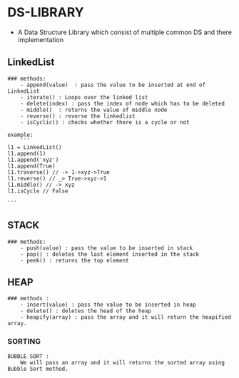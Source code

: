 # DS-LIBRARY
- A Data Structure Library which consist of multiple common DS and there implementation
## LinkedList
    ### methods:
        - append(value)  : pass the value to be inserted at end of LinkedList
        - iterate() : Loops over the linked list
        - delete(index) : pass the index of node which has to be deleted
        - middle()  : returns the value of middle node
        - reverse() : reverse the linkedlist
        - isCyclic() : checks whether there is a cycle or not

    example:
        ```
    l1 = LinkedList()
    l1.append(1)
    l1.append('xyz')
    l1.append(True)
    l1.traverse() // -> 1->xyz->True
    l1.reverse() // _> True->xyz->1
    l1.middle() // -> xyz
    l1.isCycle // False

    ```
## STACK
    ### methods:
        - push(value) : pass the value to be inserted in stack
        - pop() : deletes the last element inserted in the stack
        - peek() : returns the top element
## HEAP
    ### methods :
        - insert(value) : pass the value to be inserted in heap
        - delete() : deletes the head of the heap
        - heapify(array) : pass the array and it will return the heapified array.
### SORTING
    BUBBLE SORT :
        We will pass an array and it will returns the sorted array using Bubble Sort method.
        
    
